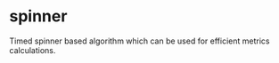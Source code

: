 spinner
=======

Timed spinner based algorithm which can be used for efficient metrics calculations.
